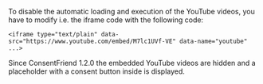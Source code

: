 To disable the automatic loading and execution of the YouTube videos, you have
to modify i.e. the iframe code with the following code:

```
<iframe type="text/plain" data-src="https://www.youtube.com/embed/M7lc1UVf-VE" data-name="youtube" ...>
```

Since ConsentFriend 1.2.0 the embedded YouTube videos are hidden and a
placeholder with a consent button inside is displayed.
